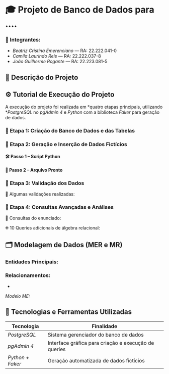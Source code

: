 # 🎓 Projeto de Banco de Dados para ....

### 👥 Integrantes:
- *Beatriz Cristina Emerenciano* — RA: 22.222.041-0  
- *Camila Laurindo Reis* — RA: 22.222.037-8  
- *João Guilherme Rogante* — RA: 22.223.081-5

## 📌 Descrição do Projeto



## ⚙️ Tutorial de Execução do Projeto

A execução do projeto foi realizada em *quatro etapas principais, utilizando **PostgreSQL* no *pgAdmin 4* e *Python* com a biblioteca *Faker* para geração de dados.

### 🔹 Etapa 1: Criação do Banco de Dados e das Tabelas

### 🔹 Etapa 2: Geração e Inserção de Dados Fictícios

#### 🛠️ Passo 1 – Script Python



#### 📁 Passo 2 – Arquivo Pronto



### 🔹 Etapa 3: Validação dos Dados

 📌 Algumas validações realizadas:
 

### 🔹 Etapa 4: Consultas Avançadas e Análises



📌 Consultas do enunciado:


➕ 10 Queries adicionais de álgebra relacional:



## 🗂️ Modelagem de Dados (MER e MR)



### Entidades Principais:

 

### Relacionamentos:

- 


*Modelo ME:*


## 🧰 Tecnologias e Ferramentas Utilizadas

| Tecnologia        | Finalidade                                     |
|-------------------|------------------------------------------------|
| *PostgreSQL*    | Sistema gerenciador do banco de dados         |
| *pgAdmin 4*     | Interface gráfica para criação e execução de queries |
| *Python + Faker*| Geração automatizada de dados fictícios       |



